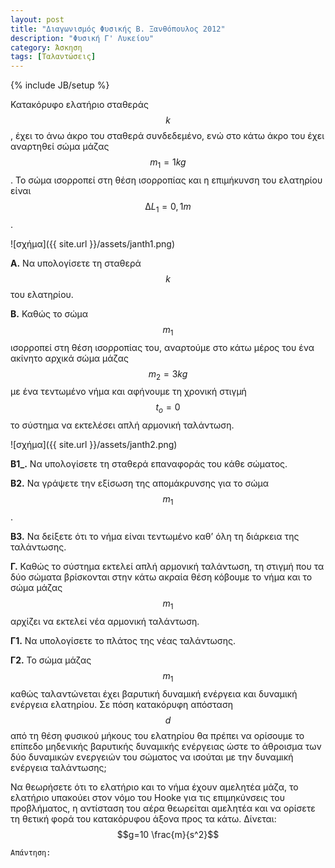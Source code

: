 ```yaml
---
layout: post
title: "Διαγωνισμός Φυσικής Β. Ξανθόπουλος 2012"
description: "Φυσική Γ' Λυκείου"
category: Άσκηση
tags: [Ταλαντώσεις]
---
```

{% include JB/setup %}


Κατακόρυφο ελατήριο σταθεράς $$k$$, έχει το άνω άκρο του σταθερά συνδεδεμένο,
ενώ στο κάτω άκρο του έχει αναρτηθεί σώμα μάζας $$m_1 =1 kg$$. Το σώμα ισορροπεί στη
θέση ισορροπίας και η επιμήκυνση του ελατηρίου είναι $$∆L_1 = 0,1 m$$.


![σχήμα]({{ site.url }}/assets/janth1.png) 


**Α.** Να υπολογίσετε τη σταθερά $$k$$ του ελατηρίου.

**B.** Καθώς το σώμα $$m_1$$ ισορροπεί στη θέση ισορροπίας του, αναρτούμε στο κάτω
μέρος του ένα ακίνητο αρχικά σώμα μάζας $$m_2 = 3 kg$$ με ένα τεντωμένο νήμα και
αφήνουμε τη χρονική στιγμή $$t_o =0$$ το σύστημα να εκτελέσει απλή αρμονική
ταλάντωση.

![σχήμα]({{ site.url }}/assets/janth2.png) 

**Β1_.** Να υπολογίσετε τη σταθερά επαναφοράς του κάθε σώματος.

**Β2.** Να γράψετε την εξίσωση της απομάκρυνσης για το σώμα $$m_1$$.

**Β3.** Να δείξετε ότι το νήμα είναι τεντωμένο καθ’ όλη τη διάρκεια της ταλάντωσης.

**Γ.** Καθώς το σύστημα εκτελεί απλή αρμονική ταλάντωση, τη στιγμή που τα δύο
σώματα βρίσκονται στην κάτω ακραία θέση κόβουμε το νήμα και το σώμα μάζας $$m_1$$
αρχίζει να εκτελεί νέα αρμονική ταλάντωση.

**Γ1.** Να υπολογίσετε το πλάτος της νέας ταλάντωσης.

**Γ2.** Το σώμα μάζας $$m_1$$ καθώς ταλαντώνεται έχει βαρυτική δυναμική ενέργεια και
δυναμική ενέργεια ελατηρίου. Σε πόση κατακόρυφη απόσταση $$d$$ από τη θέση
φυσικού μήκους του ελατηρίου θα πρέπει να ορίσουμε το επίπεδο μηδενικής
βαρυτικής δυναμικής ενέργειας ώστε το άθροισμα των δύο δυναμικών ενεργειών του
σώματος να ισούται με την δυναμική ενέργεια ταλάντωσης;

Να θεωρήσετε ότι το ελατήριο και το νήμα έχουν αμελητέα μάζα, το ελατήριο
υπακούει στον νόμο του Hooke για τις επιμηκύνσεις του προβλήματος, η αντίσταση
του αέρα θεωρείται αμελητέα και να ορίσετε τη θετική φορά του κατακόρυφου άξονα
προς τα κάτω.
∆ίνεται: $$g=10 \frac{m}{s^2}$$


`Απάντηση:`

